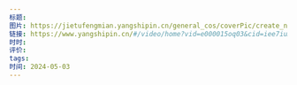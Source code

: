 ```yaml
---
标题: 
图片: https://jietufengmian.yangshipin.cn/general_cos/coverPic/create_new_pic_hz/20230823/86509e082dc7fcbd8334507856033a1f.jpg/1080?imageMogr2/format/webp
链接: https://www.yangshipin.cn/#/video/home?vid=e000015oq03&cid=iee7iumblzzuhww
时时: 
评价: 
tags: 
时间: 2024-05-03
---
```


